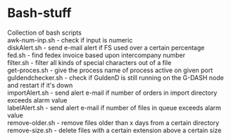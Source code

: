 # Bash-stuff  
Collection of bash scripts  
  awk-num-inp.sh - check if input is numeric  
  diskAlert.sh - send e-mail alert if FS used over a certain percentage  
  fed.sh - find fedex invoice based upon intercompany number  
  filter.sh - filter all kinds of special characters out of a file  
  get-proces.sh - give the process name of process active on given port   
  guldendchecker.sh - check if GuldenD is still running on the G-DASH node and restart if it's down   
  importAlert.sh - send alert e-mail if number of orders in import directory exceeds alarm value  
  labelAlert.sh - send alert e-mail if number of files in queue exceeds alarm value   
  remove-older.sh - remove files older than x days from a certain directory   
  remove-size.sh - delete files with a certain extension above a certain size  
  

